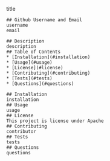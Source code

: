  title
    
    ## Github Username and Email
    username
    email

    ## Description 
    description
    ## Table of Contents
    * [Installation](#installation)
    * [Usage](#usage)
    * [License](#license)
    * [Contributing](#contributing)
    * [Tests](#tests)
    * [Questions](#questions)
    
    ## Installation 
    installation
    ## Usage 
    usage
    ## License 
    This project is license under Apache
    ## Contributing 
    contributor
    ## Tests
    tests
    ## Questions
    questions
